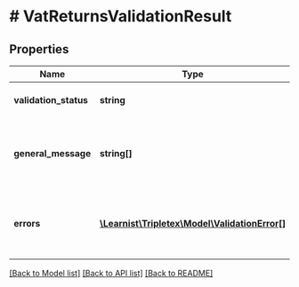 # # VatReturnsValidationResult

## Properties

Name | Type | Description | Notes
------------ | ------------- | ------------- | -------------
**validation_status** | **string** | The status of general validation | [optional] [readonly]
**general_message** | **string[]** | The general error messages the validation has | [optional] [readonly]
**errors** | [**\Learnist\Tripletex\Model\ValidationError[]**](ValidationError.md) | The general error messages the validation has | [optional] [readonly]

[[Back to Model list]](../../README.md#models) [[Back to API list]](../../README.md#endpoints) [[Back to README]](../../README.md)
